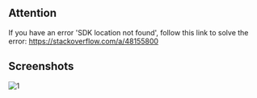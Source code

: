 ## Attention
If you have an error 'SDK location not found', follow this link to solve the error: https://stackoverflow.com/a/48155800

## Screenshots
![1](https://github.com/ducdungbui1712/MusicApplicationAndroid/assets/123966272/7acf7990-03e3-4395-9e42-228e6e6ce097)



